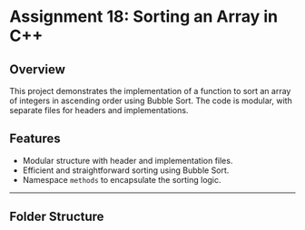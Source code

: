 # Assignment 18: Sorting an Array in C++

## Overview
This project demonstrates the implementation of a function to sort an array of integers in ascending order using Bubble Sort. The code is modular, with separate files for headers and implementations.

## Features
- Modular structure with header and implementation files.
- Efficient and straightforward sorting using Bubble Sort.
- Namespace `methods` to encapsulate the sorting logic.

---

## Folder Structure
